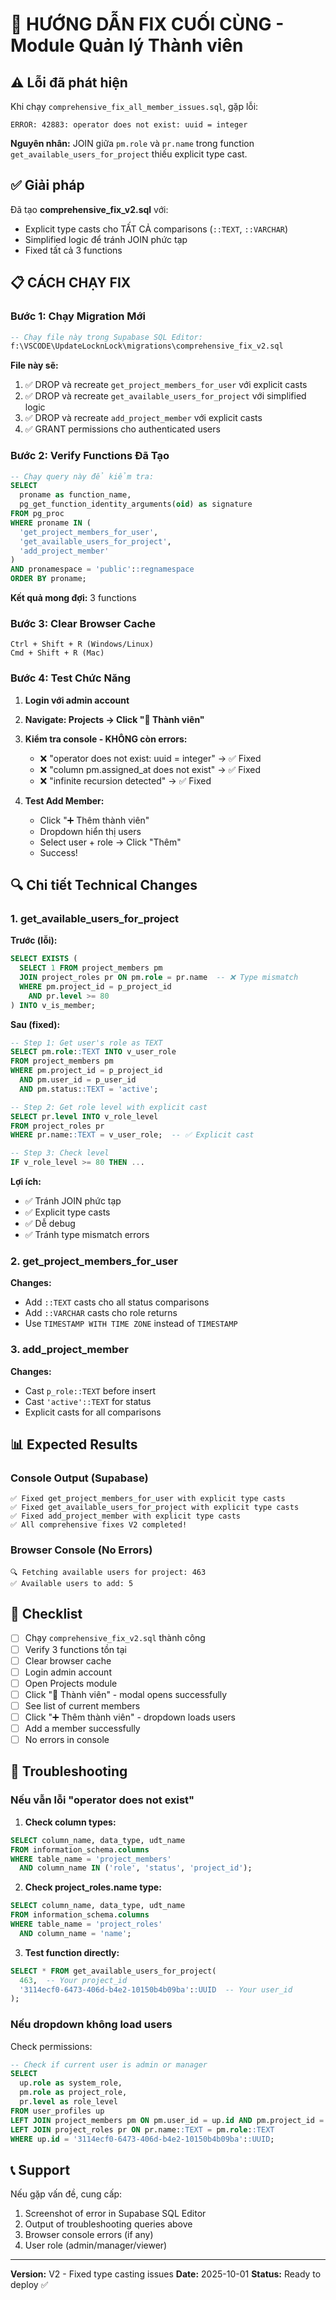 # 🔧 HƯỚNG DẪN FIX CUỐI CÙNG - Module Quản lý Thành viên

## ⚠️ Lỗi đã phát hiện

Khi chạy `comprehensive_fix_all_member_issues.sql`, gặp lỗi:
```
ERROR: 42883: operator does not exist: uuid = integer
```

**Nguyên nhân:** JOIN giữa `pm.role` và `pr.name` trong function `get_available_users_for_project` thiếu explicit type cast.

## ✅ Giải pháp

Đã tạo **comprehensive_fix_v2.sql** với:
- Explicit type casts cho TẤT CẢ comparisons (`::TEXT`, `::VARCHAR`)
- Simplified logic để tránh JOIN phức tạp
- Fixed tất cả 3 functions

## 📋 CÁCH CHẠY FIX

### Bước 1: Chạy Migration Mới
```sql
-- Chạy file này trong Supabase SQL Editor:
f:\VSCODE\UpdateLocknLock\migrations\comprehensive_fix_v2.sql
```

**File này sẽ:**
1. ✅ DROP và recreate `get_project_members_for_user` với explicit casts
2. ✅ DROP và recreate `get_available_users_for_project` với simplified logic
3. ✅ DROP và recreate `add_project_member` với explicit casts
4. ✅ GRANT permissions cho authenticated users

### Bước 2: Verify Functions Đã Tạo
```sql
-- Chạy query này để kiểm tra:
SELECT
  proname as function_name,
  pg_get_function_identity_arguments(oid) as signature
FROM pg_proc
WHERE proname IN (
  'get_project_members_for_user',
  'get_available_users_for_project',
  'add_project_member'
)
AND pronamespace = 'public'::regnamespace
ORDER BY proname;
```

**Kết quả mong đợi:** 3 functions

### Bước 3: Clear Browser Cache
```
Ctrl + Shift + R (Windows/Linux)
Cmd + Shift + R (Mac)
```

### Bước 4: Test Chức Năng

1. **Login với admin account**
2. **Navigate: Projects → Click "👥 Thành viên"**
3. **Kiểm tra console - KHÔNG còn errors:**
   - ❌ "operator does not exist: uuid = integer" → ✅ Fixed
   - ❌ "column pm.assigned_at does not exist" → ✅ Fixed
   - ❌ "infinite recursion detected" → ✅ Fixed

4. **Test Add Member:**
   - Click "➕ Thêm thành viên"
   - Dropdown hiển thị users
   - Select user + role → Click "Thêm"
   - Success!

## 🔍 Chi tiết Technical Changes

### 1. get_available_users_for_project

**Trước (lỗi):**
```sql
SELECT EXISTS (
  SELECT 1 FROM project_members pm
  JOIN project_roles pr ON pm.role = pr.name  -- ❌ Type mismatch
  WHERE pm.project_id = p_project_id
    AND pr.level >= 80
) INTO v_is_member;
```

**Sau (fixed):**
```sql
-- Step 1: Get user's role as TEXT
SELECT pm.role::TEXT INTO v_user_role
FROM project_members pm
WHERE pm.project_id = p_project_id
  AND pm.user_id = p_user_id
  AND pm.status::TEXT = 'active';

-- Step 2: Get role level with explicit cast
SELECT pr.level INTO v_role_level
FROM project_roles pr
WHERE pr.name::TEXT = v_user_role;  -- ✅ Explicit cast

-- Step 3: Check level
IF v_role_level >= 80 THEN ...
```

**Lợi ích:**
- ✅ Tránh JOIN phức tạp
- ✅ Explicit type casts
- ✅ Dễ debug
- ✅ Tránh type mismatch errors

### 2. get_project_members_for_user

**Changes:**
- Add `::TEXT` casts cho all status comparisons
- Add `::VARCHAR` casts cho role returns
- Use `TIMESTAMP WITH TIME ZONE` instead of `TIMESTAMP`

### 3. add_project_member

**Changes:**
- Cast `p_role::TEXT` before insert
- Cast `'active'::TEXT` for status
- Explicit casts for all comparisons

## 📊 Expected Results

### Console Output (Supabase)
```
✅ Fixed get_project_members_for_user with explicit type casts
✅ Fixed get_available_users_for_project with explicit type casts
✅ Fixed add_project_member with explicit type casts
✅ All comprehensive fixes V2 completed!
```

### Browser Console (No Errors)
```
🔍 Fetching available users for project: 463
✅ Available users to add: 5
```

## 🎯 Checklist

- [ ] Chạy `comprehensive_fix_v2.sql` thành công
- [ ] Verify 3 functions tồn tại
- [ ] Clear browser cache
- [ ] Login admin account
- [ ] Open Projects module
- [ ] Click "👥 Thành viên" - modal opens successfully
- [ ] See list of current members
- [ ] Click "➕ Thêm thành viên" - dropdown loads users
- [ ] Add a member successfully
- [ ] No errors in console

## 🐛 Troubleshooting

### Nếu vẫn lỗi "operator does not exist"

1. **Check column types:**
```sql
SELECT column_name, data_type, udt_name
FROM information_schema.columns
WHERE table_name = 'project_members'
  AND column_name IN ('role', 'status', 'project_id');
```

2. **Check project_roles.name type:**
```sql
SELECT column_name, data_type, udt_name
FROM information_schema.columns
WHERE table_name = 'project_roles'
  AND column_name = 'name';
```

3. **Test function directly:**
```sql
SELECT * FROM get_available_users_for_project(
  463,  -- Your project_id
  '3114ecf0-6473-406d-b4e2-10150b4b09ba'::UUID  -- Your user_id
);
```

### Nếu dropdown không load users

Check permissions:
```sql
-- Check if current user is admin or manager
SELECT
  up.role as system_role,
  pm.role as project_role,
  pr.level as role_level
FROM user_profiles up
LEFT JOIN project_members pm ON pm.user_id = up.id AND pm.project_id = 463
LEFT JOIN project_roles pr ON pr.name::TEXT = pm.role::TEXT
WHERE up.id = '3114ecf0-6473-406d-b4e2-10150b4b09ba'::UUID;
```

## 📞 Support

Nếu gặp vấn đề, cung cấp:
1. Screenshot of error in Supabase SQL Editor
2. Output of troubleshooting queries above
3. Browser console errors (if any)
4. User role (admin/manager/viewer)

---

**Version:** V2 - Fixed type casting issues
**Date:** 2025-10-01
**Status:** Ready to deploy ✅
